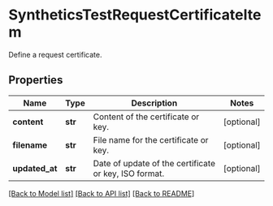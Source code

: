 # SyntheticsTestRequestCertificateItem

Define a request certificate.
## Properties
Name | Type | Description | Notes
------------ | ------------- | ------------- | -------------
**content** | **str** | Content of the certificate or key. | [optional] 
**filename** | **str** | File name for the certificate or key. | [optional] 
**updated_at** | **str** | Date of update of the certificate or key, ISO format. | [optional] 

[[Back to Model list]](README.md#documentation-for-models) [[Back to API list]](README.md#documentation-for-api-endpoints) [[Back to README]](README.md)


